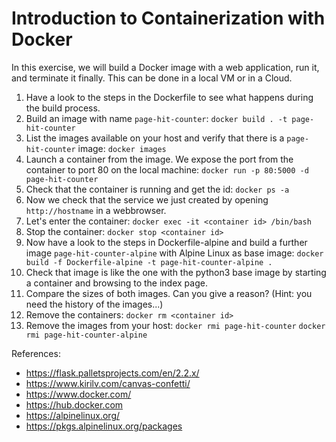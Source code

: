 # Introduction to Containerization with Docker

In this exercise, we will build a Docker image with a web application, run it, and terminate it finally. This can be done in a local VM or in a Cloud.

 1. Have a look to the steps in the Dockerfile to see what happens during the build process.
 2. Build an image with name `page-hit-counter`: 
        `docker build . -t page-hit-counter`
 3. List the images available on your host and verify that there is a `page-hit-counter` image:
        `docker images`
 4. Launch a container from the image. We expose the port from the container to port 80 on the local machine:
	 `docker run -p 80:5000 -d page-hit-counter`
 5. Check that the container is running and get the id:
	 `docker ps -a`
 6. Now we check that the service we just created by opening `http://hostname` in a webbrowser.
 7. Let's enter the container: 
         `docker exec -it <container id> /bin/bash`
 8. Stop the container: 
	 `docker stop <container id>`
  9. Now have a look to the steps in Dockerfile-alpine and build a further image `page-hit-counter-alpine` with Alpine Linux as base image:
         `docker build -f Dockerfile-alpine -t page-hit-counter-alpine .`
 10. Check that image is like the one with the python3 base image by starting a container and browsing to the index page.
 11. Compare the sizes of both images. Can you give a reason? (Hint: you need the history of the images...)
 12. Remove the containers: 
	 `docker rm <container id>`
 13. Remove the images from your host: 
	 `docker rmi page-hit-counter`
	 `docker rmi page-hit-counter-alpine`

References: 
 - https://flask.palletsprojects.com/en/2.2.x/
 - https://www.kirilv.com/canvas-confetti/
 - https://www.docker.com/
 - https://hub.docker.com
 - https://alpinelinux.org/
 - https://pkgs.alpinelinux.org/packages
